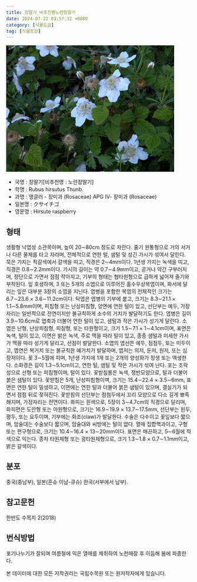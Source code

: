 ```yaml
---
title: 장딸기_비추천명노란장딸기
date: 2024-07-22 03:57:32 +0800
category: [식물도감]
tag: [식물도감]
---
```




![장딸기[비추천명 : 노란장딸기]](/assets/img/fileUpload/plants/basic/Rosaceae/Rubus/10675/10675_1_th2.JPG)
- 국명 : 장딸기[비추천명 : 노란장딸기]
- 학명 : Rubus hirsutus Thunb.
- 과명 : 앵글러 - 장미과 (Rosaceae) APG Ⅳ- 장미과 (Rosaceae)
- 일본명 : クサイチゴ
- 영문명 : Hirsute raspberry


## 형태
생활형 낙엽성 소관목이며, 높이 20∼80cm 정도로 자란다. 줄기 원통형으로 거의 서거나 다른 물체를 타고 자라며, 전체적으로 연한 털, 샘털 및 성긴 가시가 섞여서 달린다. 묵은 가지는 적갈색에서 갈색을 띠고, 직경은 2∼4mm이다. 1년생 가지는 녹색을 띠고, 직경은 0.8∼2.2mm이다. 가시의 길이는 약 0.7∼4.9mm이고, 곧거나 약간 구부러지며, 정단으로 가면서 점점 작아지고, 기부의 형태는 협타원형으로 급하게 넓어져 줄기와 부착된다. 잎 호생하며, 3 또는 5개의 소엽으로 이루어진 홀수우상복엽이며, 화서에 달리는 잎은 대부분 3장의 소엽을 지닌다. 엽병을 포함한 복엽의 전체적인 크기는 6.7∼23.6 × 3.6∼11.2cm이다. 탁엽은 엽병의 기부에 붙고, 크기는 8.3∼21.1 × 1.1∼5.8mm이며, 피침형 또는 난상피침형, 양면에 연한 털이 있고, 선단부는 예두, 가장자리는 일반적으로 전연이지만 불규칙하게 소수의 거치가 발달하기도 한다. 엽병은 길이 3.9∼10.6cm로 엽축과 더불어 연한 털이 있고, 샘털과 작은 가시가 성기게 달린다. 소엽은 난형, 난상피침형, 피침형, 또는 타원형이고, 크기 1.5∼7.1 × 1∼4.1cm이며, 표면은 녹색, 털이 있고, 이면은 밝은 녹색, 주로 맥을 따라 털이 있고, 종종 샘털과 미세한 가시가 맥을 따라 성기게 달리고, 선점이 발달한다. 소엽의 엽선은 예두, 점첨두, 또는 미두이고, 엽연은 복거치 또는 불규칙한 예거치가 발달하며, 엽저는 의저, 둔저, 원저, 또는 심장저이다. 꽃 3∼5월에 피며, 1년생 가지에 1개 또는 2개의 양성화가 정생 또는 액생한다. 소화경은 길이 1.3∼5.1cm이고, 연한 털, 샘털 및 작은 가시가 섞여 난다. 포는 조락성으로 선형 또는 피침형이며, 털이 있다. 꽃받침통은 녹색, 쟁반모양으로, 털과 더불어 붉은 샘털이 있다. 꽃받침은 5개, 난상피침형이며, 크기는 15.4∼22.4 × 3.5∼6mm, 표면은 연한 털이 밀생하고, 이면에는 연한 털과 더불어 붉은 샘털이 있으며, 결실기가 되면서 점점 뒤로 젖혀진다. 꽃받침의 선단부는 점첨두에서 꼬리 모양으로 다소 길게 뾰족해지며, 가장자리는 전연이다. 화피는 흰색으로, 5장이 3∼4.7cm의 직경으로 달리며, 화피편은 도란형 또는 아원형으로, 크기는 16.9∼19.9 × 13.7∼17.5mm, 선단부는 원두, 평두, 또는 요두이며, 기부에는 화조(claw)가 발달한다. 수술은 다수이고 꽃잎보다 짧으며, 암술대는 수술보다 짧으며, 암술대와 씨방에는 털이 없다. 열매 집합핵과이고, 구형 또는 편구형으로, 크기는 10.4∼16.4 × 13∼20mm이다. 표면은 매끈하고, 5∼6월에 적색으로 익는다. 종자 타원체형 또는 광타원체형으로, 크기 1.3∼1.8 × 0.7∼1.1mm이고, 밝은 갈색이다.
## 분포
중국(중남부), 일본(혼슈 이남-큐슈) 한국(서부에서 남부).
## 참고문헌
한반도 수목지 2(2018)
## 번식방법
포기나누기가 잘되며 여름철에 익은 열매를 채취하여 노천매장 후 이듬해 봄에 파종한다.






본 데이터에 대한 모든 저작권리는 국립수목원 또는 원저작자에게 있습니다.
